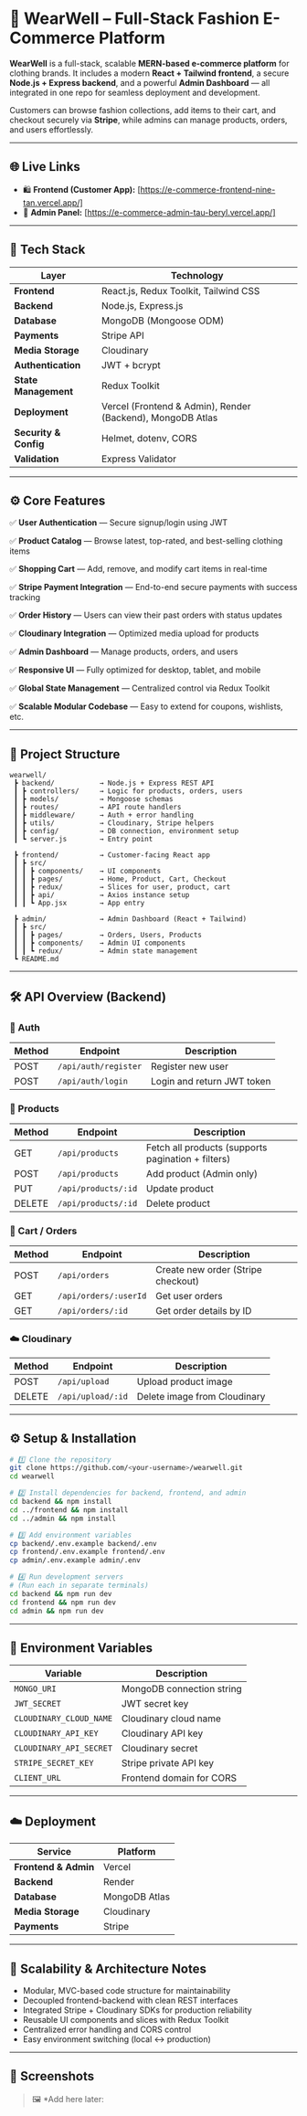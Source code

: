 
# 👗 **WearWell – Full-Stack Fashion E-Commerce Platform**

**WearWell** is a full-stack, scalable **MERN-based e-commerce platform** for clothing brands.
It includes a modern **React + Tailwind frontend**, a secure **Node.js + Express backend**, and a powerful **Admin Dashboard** — all integrated in one repo for seamless deployment and development.

Customers can browse fashion collections, add items to their cart, and checkout securely via **Stripe**, while admins can manage products, orders, and users effortlessly.

---

## 🌐 **Live Links**

* 🛍️ **Frontend (Customer App):** [https://e-commerce-frontend-nine-tan.vercel.app/]
* 🧠 **Admin Panel:** [https://e-commerce-admin-tau-beryl.vercel.app/]

---

## 🧱 **Tech Stack**

| Layer                 | Technology                                                 |
| --------------------- | ---------------------------------------------------------- |
| **Frontend**          | React.js, Redux Toolkit, Tailwind CSS                      |
| **Backend**           | Node.js, Express.js                                        |
| **Database**          | MongoDB (Mongoose ODM)                                     |
| **Payments**          | Stripe API                                                 |
| **Media Storage**     | Cloudinary                                                 |
| **Authentication**    | JWT + bcrypt                                               |
| **State Management**  | Redux Toolkit                                              |
| **Deployment**        | Vercel (Frontend & Admin), Render (Backend), MongoDB Atlas |
| **Security & Config** | Helmet, dotenv, CORS                                       |
| **Validation**        | Express Validator                                          |

---

## ⚙️ **Core Features**

✅ **User Authentication** — Secure signup/login using JWT

✅ **Product Catalog** — Browse latest, top-rated, and best-selling clothing items

✅ **Shopping Cart** — Add, remove, and modify cart items in real-time

✅ **Stripe Payment Integration** — End-to-end secure payments with success tracking

✅ **Order History** — Users can view their past orders with status updates

✅ **Cloudinary Integration** — Optimized media upload for products

✅ **Admin Dashboard** — Manage products, orders, and users

✅ **Responsive UI** — Fully optimized for desktop, tablet, and mobile

✅ **Global State Management** — Centralized control via Redux Toolkit

✅ **Scalable Modular Codebase** — Easy to extend for coupons, wishlists, etc.

---

## 🧭 **Project Structure**

```
wearwell/
 ┣ backend/           → Node.js + Express REST API
 ┃ ┣ controllers/     → Logic for products, orders, users
 ┃ ┣ models/          → Mongoose schemas
 ┃ ┣ routes/          → API route handlers
 ┃ ┣ middleware/      → Auth + error handling
 ┃ ┣ utils/           → Cloudinary, Stripe helpers
 ┃ ┣ config/          → DB connection, environment setup
 ┃ ┗ server.js        → Entry point

 ┣ frontend/          → Customer-facing React app
 ┃ ┣ src/
 ┃ ┃ ┣ components/    → UI components
 ┃ ┃ ┣ pages/         → Home, Product, Cart, Checkout
 ┃ ┃ ┣ redux/         → Slices for user, product, cart
 ┃ ┃ ┣ api/           → Axios instance setup
 ┃ ┃ ┗ App.jsx        → App entry

 ┣ admin/             → Admin Dashboard (React + Tailwind)
 ┃ ┣ src/
 ┃ ┃ ┣ pages/         → Orders, Users, Products
 ┃ ┃ ┣ components/    → Admin UI components
 ┃ ┃ ┗ redux/         → Admin state management
 ┗ README.md
```

---

## 🛠️ **API Overview (Backend)**

### 👤 Auth

| Method | Endpoint             | Description                |
| ------ | -------------------- | -------------------------- |
| POST   | `/api/auth/register` | Register new user          |
| POST   | `/api/auth/login`    | Login and return JWT token |

### 👗 Products

| Method | Endpoint            | Description                                        |
| ------ | ------------------- | -------------------------------------------------- |
| GET    | `/api/products`     | Fetch all products (supports pagination + filters) |
| POST   | `/api/products`     | Add product (Admin only)                           |
| PUT    | `/api/products/:id` | Update product                                     |
| DELETE | `/api/products/:id` | Delete product                                     |

### 🛒 Cart / Orders

| Method | Endpoint              | Description                        |
| ------ | --------------------- | ---------------------------------- |
| POST   | `/api/orders`         | Create new order (Stripe checkout) |
| GET    | `/api/orders/:userId` | Get user orders                    |
| GET    | `/api/orders/:id`     | Get order details by ID            |

### ☁️ Cloudinary

| Method | Endpoint          | Description                  |
| ------ | ----------------- | ---------------------------- |
| POST   | `/api/upload`     | Upload product image         |
| DELETE | `/api/upload/:id` | Delete image from Cloudinary |

---

## ⚙️ **Setup & Installation**

```bash
# 1️⃣ Clone the repository
git clone https://github.com/<your-username>/wearwell.git
cd wearwell

# 2️⃣ Install dependencies for backend, frontend, and admin
cd backend && npm install
cd ../frontend && npm install
cd ../admin && npm install

# 3️⃣ Add environment variables
cp backend/.env.example backend/.env
cp frontend/.env.example frontend/.env
cp admin/.env.example admin/.env

# 4️⃣ Run development servers
# (Run each in separate terminals)
cd backend && npm run dev
cd frontend && npm run dev
cd admin && npm run dev
```

---

## 🔐 **Environment Variables**

| Variable                | Description               |
| ----------------------- | ------------------------- |
| `MONGO_URI`             | MongoDB connection string |
| `JWT_SECRET`            | JWT secret key            |
| `CLOUDINARY_CLOUD_NAME` | Cloudinary cloud name     |
| `CLOUDINARY_API_KEY`    | Cloudinary API key        |
| `CLOUDINARY_API_SECRET` | Cloudinary secret         |
| `STRIPE_SECRET_KEY`     | Stripe private API key    |
| `CLIENT_URL`            | Frontend domain for CORS  |

---

## ☁️ **Deployment**

| Service              | Platform      |
| -------------------- | ------------- |
| **Frontend & Admin** | Vercel        |
| **Backend**          | Render        |
| **Database**         | MongoDB Atlas |
| **Media Storage**    | Cloudinary    |
| **Payments**         | Stripe        |

---

## 🧠 **Scalability & Architecture Notes**

* Modular, MVC-based code structure for maintainability
* Decoupled frontend-backend with clean REST interfaces
* Integrated Stripe + Cloudinary SDKs for production reliability
* Reusable UI components and slices with Redux Toolkit
* Centralized error handling and CORS control
* Easy environment switching (local ↔ production)

---

## 📸 **Screenshots**

> 🖼️ *Add here later:
